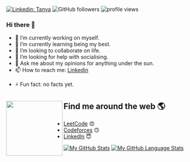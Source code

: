 [![Linkedin: Tanya](https://img.shields.io/badge/-Tanya-blue?style=flat-square&logo=Linkedin&logoColor=white&link=https://www.linkedin.com/in/sankalpr-iiita/)](https://www.linkedin.com/in/sankalpr-iiita/)
![GitHub followers](https://img.shields.io/github/followers/Sankalp2002?label=Follow&style=social)
<img alt = "profile views" src="https://komarev.com/ghpvc/?username=Sankalp2002&color=brightgreen">  
### Hi there 👋

- 🔭 I’m currently working on myself.
- 🌱 I’m currently learning being my best.
- 👯 I’m looking to collaborate on life.
- 🤔 I’m looking for help with socialising.
- 💬 Ask me about my opinions for anything under the sun.
- 📫 How to reach me: <a href="https://www.linkedin.com/in/sankalpr-iiita/">Linkedin<a>
<!-- 😄 Pronouns: just guess and get cancelled. -->
- ⚡ Fun fact: no facts yet.

## Find me around the web 🌎 <a href="https://www.linkedin.com/in/sankalpr-iiita/"><img align="left" width="150" height="146" src="https://github.com/M0nica/M0nica/blob/main/octomonica/m0nica-octocat-rotating.gif?raw=true"></a>
- <a href="https://leetcode.com/SankalpRajendran/">LeetCode</a> 😍
- <a href="https://codeforces.com/profile/FindingMe2022/">Codeforces</a> 🙃
- <a href="https://www.linkedin.com/in/sankalpr-iiita/">LinkedIn</a> 😇

[![My GitHub Stats](https://github-readme-stats.vercel.app/api/?username=Sankalp2002&count_private=true&theme=tokyonight&showicons=true)]()
[![My GitHub Language Stats](https://github-readme-stats.vercel.app/api/top-langs/?username=Sankalp2002&langs_count=5&theme=tokyonight)]()

